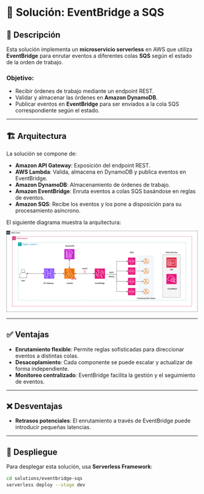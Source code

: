 # 🚀 Solución: EventBridge a SQS

## 📌 Descripción  
Esta solución implementa un **microservicio serverless** en AWS que utiliza **EventBridge** para enrutar eventos a diferentes colas **SQS** según el estado de la orden de trabajo.

### Objetivo:  
- Recibir órdenes de trabajo mediante un endpoint REST.  
- Validar y almacenar las órdenes en **Amazon DynamoDB**.  
- Publicar eventos en **EventBridge** para ser enviados a la cola SQS correspondiente según el estado.

---

## 🏗️ Arquitectura  

La solución se compone de:

- **Amazon API Gateway**: Exposición del endpoint REST.  
- **AWS Lambda**: Valida, almacena en DynamoDB y publica eventos en EventBridge.  
- **Amazon DynamoDB**: Almacenamiento de órdenes de trabajo.  
- **Amazon EventBridge**: Enruta eventos a colas SQS basándose en reglas de eventos.  
- **Amazon SQS**: Recibe los eventos y los pone a disposición para su procesamiento asíncrono.

El siguiente diagrama muestra la arquitectura:

![Arquitectura EventBridge-SQS](./img/DataMartSolutions-EventBridge-SQS.png)

---

## ✅ Ventajas  
- **Enrutamiento flexible**: Permite reglas sofisticadas para direccionar eventos a distintas colas.  
- **Desacoplamiento**: Cada componente se puede escalar y actualizar de forma independiente.  
- **Monitoreo centralizado**: EventBridge facilita la gestión y el seguimiento de eventos.

---

## ❌ Desventajas  
- **Retrasos potenciales**: El enrutamiento a través de EventBridge puede introducir pequeñas latencias.

---

## 🚀 Despliegue  
Para desplegar esta solución, usa **Serverless Framework**:

```bash
cd solutions/eventbridge-sqs
serverless deploy --stage dev


